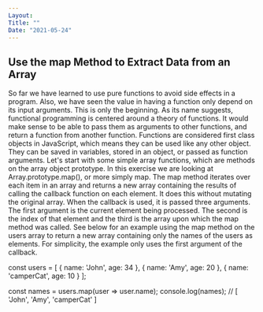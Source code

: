 ```yaml
---
Layout:
Title: ""
Date: "2021-05-24"
---
```

## Use the map Method to Extract Data from an Array


So far we have learned to use pure functions to avoid side effects in a program. Also, we have seen the value in having a function only depend on its input arguments. This is only the beginning. As its name suggests, functional programming is centered around a theory of functions. It would make sense to be able to pass them as arguments to other functions, and return a function from another function. Functions are considered first class objects in JavaScript, which means they can be used like any other object. They can be saved in variables, stored in an object, or passed as function arguments. Let's start with some simple array functions, which are methods on the array object prototype. In this exercise we are looking at Array.prototype.map(), or more simply map. The map method iterates over each item in an array and returns a new array containing the results of calling the callback function on each element. It does this without mutating the original array. When the callback is used, it is passed three arguments. The first argument is the current element being processed. The second is the index of that element and the third is the array upon which the map method was called. See below for an example using the map method on the users array to return a new array containing only the names of the users as elements. For simplicity, the example only uses the first argument of the callback.

const users = [
  { name: 'John', age: 34 },
  { name: 'Amy', age: 20 },
  { name: 'camperCat', age: 10 }
];

const names = users.map(user => user.name);
console.log(names); // [ 'John', 'Amy', 'camperCat' ]
